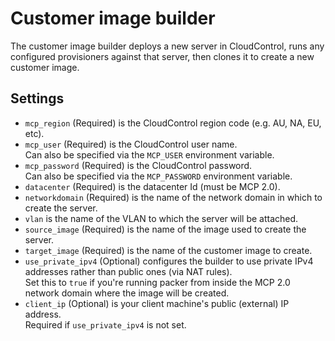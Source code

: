 # Customer image builder

The customer image builder deploys a new server in CloudControl, runs any configured provisioners against that server, then clones it to create a new customer image.

## Settings

* `mcp_region` (Required) is the CloudControl region code (e.g. AU, NA, EU, etc).
* `mcp_user` (Required) is the CloudControl user name.  
Can also be specified via the `MCP_USER` environment variable.
* `mcp_password` (Required) is the CloudControl password.  
Can also be specified via the `MCP_PASSWORD` environment variable.
* `datacenter` (Required) is the datacenter Id (must be MCP 2.0).
* `networkdomain` (Required) is the name of the network domain in which to create the server.
* `vlan` is the name of the VLAN to which the server will be attached.
* `source_image` (Required) is the name of the image used to create the server.
* `target_image` (Required) is the name of the customer image to create.
* `use_private_ipv4` (Optional) configures the builder to use private IPv4 addresses rather than public ones (via NAT rules).  
Set this to `true` if you're running packer from inside the MCP 2.0 network domain where the image will be created.
* `client_ip` (Optional) is your client machine's public (external) IP address.  
Required if `use_private_ipv4` is not set.
